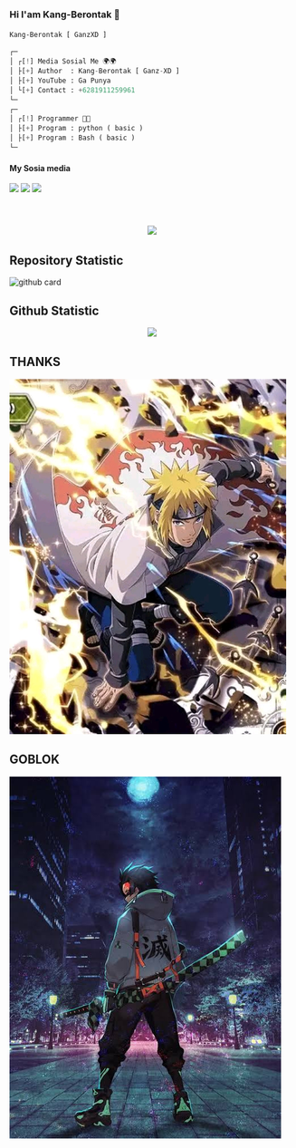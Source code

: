 ### Hi I'am Kang-Berontak 👋

`Kang-Berontak [ GanzXD ]`

```python
┌─
│ ┌[!] Media Sosial Me 🌍🌍
│ ├[+] Author  : Kang-Berontak [ Ganz-XD ]
│ ├[+] YouTube : Ga Punya
│ └[+] Contact : +6281911259961
└─
┌─
│ ┌[!] Programmer 📝📝
│ ├[+] Program : python ( basic )
│ ├[+] Program : Bash ( basic )
└─
```

####    My Sosia media
[![](https://img.shields.io/badge/Facebook-blue?logo=Facebook&logoColor=blue&labelColor=white)](https://www.facebook.com/GanzXDNihBoss)
[![](https://img.shields.io/badge/Github-black?logo=Github&logoColor=black&labelColor=white)](https://github.com/Kang-Berontak)
[![](https://img.shields.io/badge/Whatsapp-CHAT-red?logo=Whatsapp&logoColor=Brightgreen&labelColor=white)](https://wa.me/6281911259961?text=Asalamualaikum+bang) <br><br>
#

</h1>
<p align="center">
  <img src="https://i.ibb.co/4V1QzHD/20211215-173647.png" />
</p>

## Repository Statistic
![github card](https://github-readme-stats.vercel.app/api/pin/?username=Kang-Berontak&repo=KUNING&theme=dark)

## Github Statistic

<p align="center"><a href="https://github.com/Kang-Berontak"><img src="https://github-readme-stats.vercel.app/api?username=Kang-Berontak&show_icons=true&theme=radical"></a></p>

## THANKS

<p><img src="1653699645297.jpg" /></p>

## GOBLOK 

<p><img src="images.jpeg"" /></p>
